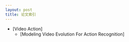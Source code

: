```yaml
---
layout: post
title: 论文索引
---
```


*   [Video Action]
    *   [Modeling Video Evolution For Action Recognition]
